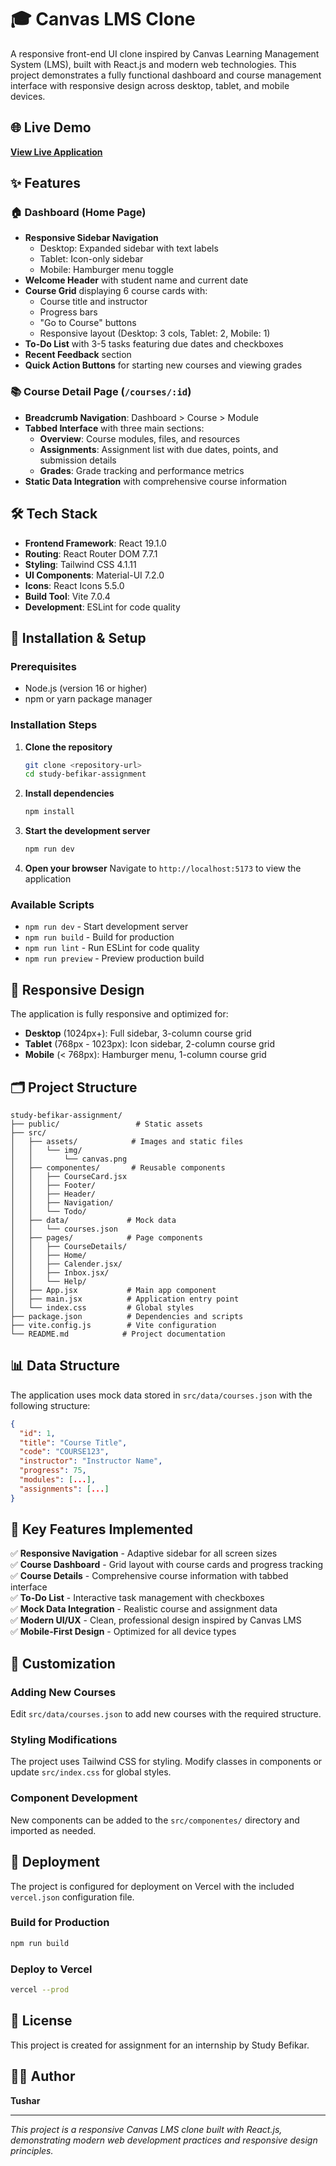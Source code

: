 # 🎓 Canvas LMS Clone

A responsive front-end UI clone inspired by Canvas Learning Management System (LMS), built with React.js and modern web technologies. This project demonstrates a fully functional dashboard and course management interface with responsive design across desktop, tablet, and mobile devices.

## 🌐 Live Demo

**[View Live Application](https://canvasdashboard.vercel.app/)**




## ✨ Features

### 🏠 Dashboard (Home Page)
- **Responsive Sidebar Navigation**
  - Desktop: Expanded sidebar with text labels
  - Tablet: Icon-only sidebar
  - Mobile: Hamburger menu toggle
- **Welcome Header** with student name and current date
- **Course Grid** displaying 6 course cards with:
  - Course title and instructor
  - Progress bars
  - "Go to Course" buttons
  - Responsive layout (Desktop: 3 cols, Tablet: 2, Mobile: 1)
- **To-Do List** with 3-5 tasks featuring due dates and checkboxes
- **Recent Feedback** section
- **Quick Action Buttons** for starting new courses and viewing grades

### 📚 Course Detail Page (`/courses/:id`)
- **Breadcrumb Navigation**: Dashboard > Course > Module
- **Tabbed Interface** with three main sections:
  - **Overview**: Course modules, files, and resources
  - **Assignments**: Assignment list with due dates, points, and submission details
  - **Grades**: Grade tracking and performance metrics
- **Static Data Integration** with comprehensive course information

## 🛠 Tech Stack

- **Frontend Framework**: React 19.1.0
- **Routing**: React Router DOM 7.7.1
- **Styling**: Tailwind CSS 4.1.11
- **UI Components**: Material-UI 7.2.0
- **Icons**: React Icons 5.5.0
- **Build Tool**: Vite 7.0.4
- **Development**: ESLint for code quality

## 🚀 Installation & Setup

### Prerequisites
- Node.js (version 16 or higher)
- npm or yarn package manager

### Installation Steps

1. **Clone the repository**
   ```bash
   git clone <repository-url>
   cd study-befikar-assignment
   ```

2. **Install dependencies**
   ```bash
   npm install
   ```

3. **Start the development server**
   ```bash
   npm run dev
   ```

4. **Open your browser**
   Navigate to `http://localhost:5173` to view the application

### Available Scripts

- `npm run dev` - Start development server
- `npm run build` - Build for production
- `npm run lint` - Run ESLint for code quality
- `npm run preview` - Preview production build

## 📱 Responsive Design

The application is fully responsive and optimized for:

- **Desktop** (1024px+): Full sidebar, 3-column course grid
- **Tablet** (768px - 1023px): Icon sidebar, 2-column course grid
- **Mobile** (< 768px): Hamburger menu, 1-column course grid

## 🗂 Project Structure

```
study-befikar-assignment/
├── public/                 # Static assets
├── src/
│   ├── assets/            # Images and static files
│   │   └── img/
│   │       └── canvas.png
│   ├── componentes/       # Reusable components
│   │   ├── CourseCard.jsx
│   │   ├── Footer/
│   │   ├── Header/
│   │   ├── Navigation/
│   │   └── Todo/
│   ├── data/             # Mock data
│   │   └── courses.json
│   ├── pages/            # Page components
│   │   ├── CourseDetails/
│   │   ├── Home/
│   │   ├── Calender.jsx/
│   │   ├── Inbox.jsx/
│   │   └── Help/
│   ├── App.jsx           # Main app component
│   ├── main.jsx          # Application entry point
│   └── index.css         # Global styles
├── package.json          # Dependencies and scripts
├── vite.config.js        # Vite configuration
└── README.md            # Project documentation
```

## 📊 Data Structure

The application uses mock data stored in `src/data/courses.json` with the following structure:

```json
{
  "id": 1,
  "title": "Course Title",
  "code": "COURSE123",
  "instructor": "Instructor Name",
  "progress": 75,
  "modules": [...],
  "assignments": [...]
}
```

## 🎯 Key Features Implemented

✅ **Responsive Navigation** - Adaptive sidebar for all screen sizes  
✅ **Course Dashboard** - Grid layout with course cards and progress tracking  
✅ **Course Details** - Comprehensive course information with tabbed interface  
✅ **To-Do List** - Interactive task management with checkboxes  
✅ **Mock Data Integration** - Realistic course and assignment data  
✅ **Modern UI/UX** - Clean, professional design inspired by Canvas LMS  
✅ **Mobile-First Design** - Optimized for all device types  

## 🔧 Customization

### Adding New Courses
Edit `src/data/courses.json` to add new courses with the required structure.

### Styling Modifications
The project uses Tailwind CSS for styling. Modify classes in components or update `src/index.css` for global styles.

### Component Development
New components can be added to the `src/componentes/` directory and imported as needed.

## 🚀 Deployment

The project is configured for deployment on Vercel with the included `vercel.json` configuration file.

### Build for Production
```bash
npm run build
```

### Deploy to Vercel
```bash
vercel --prod
```

## 📝 License

This project is created for assignment for an internship by Study Befikar.

## 👨‍💻 Author

**Tushar** 

---

*This project is a responsive Canvas LMS clone built with React.js, demonstrating modern web development practices and responsive design principles.*
